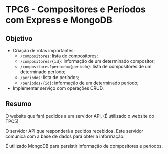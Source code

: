 # TPC6 - Compositores e Períodos com Express e MongoDB

## Objetivo

- Criação de rotas importantes:
    - `/compositores`: lista de compositores;
    - `/compositores/{id}`: informação de um determinado compositor;
    - `/compositores?periodo={periodo}`: lista de compositores de um determinado período;
    - `/periodos`: lista de períodos;
    - `/periodos/{id}`: informação de um determinado período;
- Implementar serviço com operações CRUD.

## Resumo

O website que fará pedidos a um servidor API. (É utilizado o website do TPC5)

O servidor API que responderá a pedidos recebidos. Este servidor comunica com a base de dados para obter a informação.

É utilizado MongoDB para persistir informação de compositores e períodos.